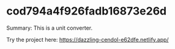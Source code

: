 # cod794a4f926fadb16873e26d

Summary:
This is a unit converter.

Try the project here:
https://dazzling-cendol-e62dfe.netlify.app/
